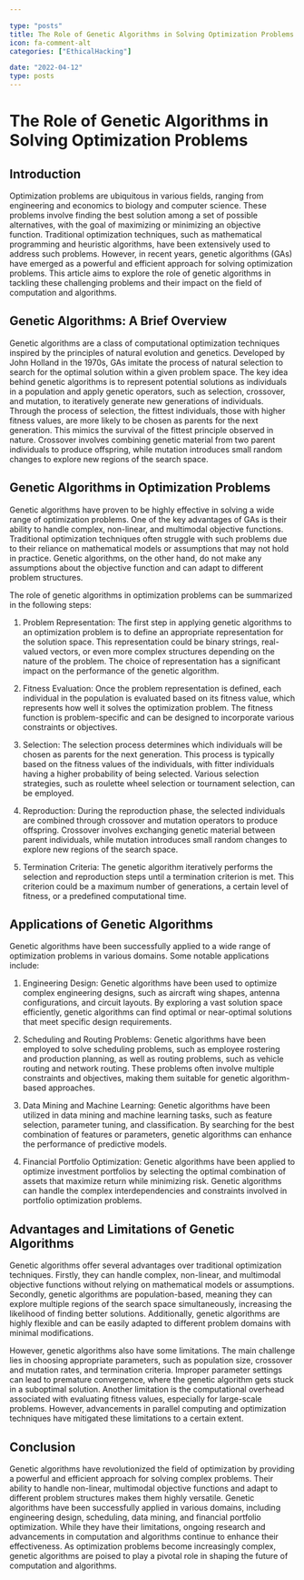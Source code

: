 ```yaml
---

type: "posts"
title: The Role of Genetic Algorithms in Solving Optimization Problems
icon: fa-comment-alt
categories: ["EthicalHacking"]

date: "2022-04-12"
type: posts
---
```





# The Role of Genetic Algorithms in Solving Optimization Problems

## Introduction

Optimization problems are ubiquitous in various fields, ranging from engineering and economics to biology and computer science. These problems involve finding the best solution among a set of possible alternatives, with the goal of maximizing or minimizing an objective function. Traditional optimization techniques, such as mathematical programming and heuristic algorithms, have been extensively used to address such problems. However, in recent years, genetic algorithms (GAs) have emerged as a powerful and efficient approach for solving optimization problems. This article aims to explore the role of genetic algorithms in tackling these challenging problems and their impact on the field of computation and algorithms.

## Genetic Algorithms: A Brief Overview

Genetic algorithms are a class of computational optimization techniques inspired by the principles of natural evolution and genetics. Developed by John Holland in the 1970s, GAs imitate the process of natural selection to search for the optimal solution within a given problem space. The key idea behind genetic algorithms is to represent potential solutions as individuals in a population and apply genetic operators, such as selection, crossover, and mutation, to iteratively generate new generations of individuals. Through the process of selection, the fittest individuals, those with higher fitness values, are more likely to be chosen as parents for the next generation. This mimics the survival of the fittest principle observed in nature. Crossover involves combining genetic material from two parent individuals to produce offspring, while mutation introduces small random changes to explore new regions of the search space.

## Genetic Algorithms in Optimization Problems

Genetic algorithms have proven to be highly effective in solving a wide range of optimization problems. One of the key advantages of GAs is their ability to handle complex, non-linear, and multimodal objective functions. Traditional optimization techniques often struggle with such problems due to their reliance on mathematical models or assumptions that may not hold in practice. Genetic algorithms, on the other hand, do not make any assumptions about the objective function and can adapt to different problem structures.

The role of genetic algorithms in optimization problems can be summarized in the following steps:

1. Problem Representation: The first step in applying genetic algorithms to an optimization problem is to define an appropriate representation for the solution space. This representation could be binary strings, real-valued vectors, or even more complex structures depending on the nature of the problem. The choice of representation has a significant impact on the performance of the genetic algorithm.

2. Fitness Evaluation: Once the problem representation is defined, each individual in the population is evaluated based on its fitness value, which represents how well it solves the optimization problem. The fitness function is problem-specific and can be designed to incorporate various constraints or objectives.

3. Selection: The selection process determines which individuals will be chosen as parents for the next generation. This process is typically based on the fitness values of the individuals, with fitter individuals having a higher probability of being selected. Various selection strategies, such as roulette wheel selection or tournament selection, can be employed.

4. Reproduction: During the reproduction phase, the selected individuals are combined through crossover and mutation operators to produce offspring. Crossover involves exchanging genetic material between parent individuals, while mutation introduces small random changes to explore new regions of the search space.

5. Termination Criteria: The genetic algorithm iteratively performs the selection and reproduction steps until a termination criterion is met. This criterion could be a maximum number of generations, a certain level of fitness, or a predefined computational time.

## Applications of Genetic Algorithms

Genetic algorithms have been successfully applied to a wide range of optimization problems in various domains. Some notable applications include:

1. Engineering Design: Genetic algorithms have been used to optimize complex engineering designs, such as aircraft wing shapes, antenna configurations, and circuit layouts. By exploring a vast solution space efficiently, genetic algorithms can find optimal or near-optimal solutions that meet specific design requirements.

2. Scheduling and Routing Problems: Genetic algorithms have been employed to solve scheduling problems, such as employee rostering and production planning, as well as routing problems, such as vehicle routing and network routing. These problems often involve multiple constraints and objectives, making them suitable for genetic algorithm-based approaches.

3. Data Mining and Machine Learning: Genetic algorithms have been utilized in data mining and machine learning tasks, such as feature selection, parameter tuning, and classification. By searching for the best combination of features or parameters, genetic algorithms can enhance the performance of predictive models.

4. Financial Portfolio Optimization: Genetic algorithms have been applied to optimize investment portfolios by selecting the optimal combination of assets that maximize return while minimizing risk. Genetic algorithms can handle the complex interdependencies and constraints involved in portfolio optimization problems.

## Advantages and Limitations of Genetic Algorithms

Genetic algorithms offer several advantages over traditional optimization techniques. Firstly, they can handle complex, non-linear, and multimodal objective functions without relying on mathematical models or assumptions. Secondly, genetic algorithms are population-based, meaning they can explore multiple regions of the search space simultaneously, increasing the likelihood of finding better solutions. Additionally, genetic algorithms are highly flexible and can be easily adapted to different problem domains with minimal modifications.

However, genetic algorithms also have some limitations. The main challenge lies in choosing appropriate parameters, such as population size, crossover and mutation rates, and termination criteria. Improper parameter settings can lead to premature convergence, where the genetic algorithm gets stuck in a suboptimal solution. Another limitation is the computational overhead associated with evaluating fitness values, especially for large-scale problems. However, advancements in parallel computing and optimization techniques have mitigated these limitations to a certain extent.

## Conclusion

Genetic algorithms have revolutionized the field of optimization by providing a powerful and efficient approach for solving complex problems. Their ability to handle non-linear, multimodal objective functions and adapt to different problem structures makes them highly versatile. Genetic algorithms have been successfully applied in various domains, including engineering design, scheduling, data mining, and financial portfolio optimization. While they have their limitations, ongoing research and advancements in computation and algorithms continue to enhance their effectiveness. As optimization problems become increasingly complex, genetic algorithms are poised to play a pivotal role in shaping the future of computation and algorithms.